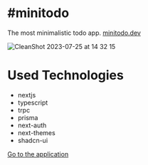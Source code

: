 # #minitodo

The most minimalistic todo app. [minitodo.dev](https://www.minitodo.dev/)

![CleanShot 2023-07-25 at 14 32 15](https://github.com/barisbll/minitodo/assets/40062673/ec92d25c-bbfd-4123-904a-2a6bd3a6596f)


# Used Technologies
- nextjs
- typescript
- trpc
- prisma
- next-auth
- next-themes
- shadcn-ui

[Go to the application](https://www.minitodo.dev/)
